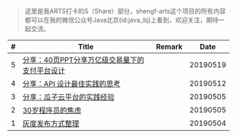 > 这里是我ARTS打卡的S（Share）部分，shengf-arts这个项目的所有内容都可以在我的微信公众号Java北京(id:java_bj)上看到，欢迎关注，期待一起交流。

| # | Title | Remark | Date |
| --- | ----- | ------ | ---- |
| 5 | [分享：40页PPT分享万亿级交易量下的支付平台设计](./payment/design-of-payment-platform-for-trillion-level-transactions.md) |  | 20190519 |
| 4 | [分享：API 设计最佳实践的思考](./tech/best-practice-of-api-designing.md) |  | 20190512 |
| 3 | [分享：瓜子云平台的实践经验](./guaziCloud/guaziCloud.md) |  | 20190505 |
| 2 | [30岁程序员的焦虑](./programming-life/anxiety-of-30-year-old-programmers.md) |  | 20190505 |
| 1 | [灰度发布方式整理](./grayscaleDeployment/grayscaleDeployment.md) |  | 20190504 |

